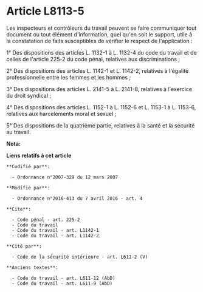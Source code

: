 # Article L8113-5

Les inspecteurs et contrôleurs du travail peuvent se faire communiquer tout document ou tout élément d'information, quel
qu'en soit le support, utile à la constatation de faits susceptibles de vérifier le respect de l'application :

1° Des dispositions des articles L. 1132-1 à L. 1132-4 du code du travail et de celles de l'article 225-2 du code pénal,
relatives aux discriminations ;

2° Des dispositions des articles L. 1142-1 et L. 1142-2, relatives à l'égalité professionnelle entre les femmes et les
hommes ;

3° Des dispositions des articles L. 2141-5 à L. 2141-8, relatives à l'exercice du droit syndical ;

4° Des dispositions des articles L. 1152-1 à L. 1152-6 et L. 1153-1 à L. 1153-6, relatives aux harcèlements moral et sexuel ;

5° Des dispositions de la quatrième partie, relatives à la santé et la sécurité au travail.

**Nota:**



**Liens relatifs à cet article**

	**Codifié par**:

	  - Ordonnance n°2007-329 du 12 mars 2007

	**Modifié par**:

	  - Ordonnance n°2016-413 du 7 avril 2016 - art. 4

	**Cite**:

	  - Code pénal - art. 225-2
	  - Code du travail
	  - Code du travail - art. L1142-1
	  - Code du travail - art. L1142-2

	**Cité par**:

	  - Code de la sécurité intérieure - art. L611-2 (V)

	**Anciens textes**:

	  - Code du travail - art. L611-12 (AbD)
	  - Code du travail - art. L611-9 (AbD)
